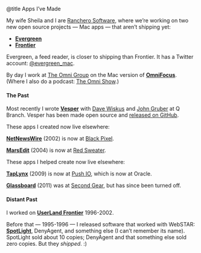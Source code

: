 @title Apps I’ve Made

My wife Sheila and I are <a href="http://ranchero.com/">Ranchero Software</a>, where we’re working on two new open source projects — Mac apps — that aren’t shipping yet:

- **[Evergreen](https://github.com/brentsimmons/Evergreen)**
- **[Frontier](https://github.com/brentsimmons/Frontier)**

Evergreen, a feed reader, is closer to shipping than Frontier. It has a Twitter account: [@evergreen_mac](https://twitter.com/evergreen_mac).

By day I work at <a href="https://www.omnigroup.com/">The Omni Group</a> on the Mac version of **<a href="https://www.omnigroup.com/omnifocus/">OmniFocus</a>**. (Where I also do a podcast: [The Omni Show](https://theomnishow.omnigroup.com/).)

#### The Past

Most recently I wrote **<a href="http://vesperapp.co/">Vesper</a>** with <a href="http://betterelevation.com/">Dave Wiskus</a> and <a href="http://daringfireball.net/">John Gruber</a> at Q Branch. Vesper has been made open source and [released on GitHub](https://github.com/brentsimmons/Vesper).

These apps I created now live elsewhere:

<b><a href="http://netnewswireapp.com/">NetNewsWire</a></b> (2002) is now at <a href="http://blackpixel.com/">Black Pixel</a>.

<b><a href="http://www.red-sweater.com/marsedit/">MarsEdit</a></b> (2004) is now at <a href="http://www.red-sweater.com/">Red Sweater</a>.

These apps I helped create now live elsewhere:

<b><a href="http://www.taplynx.com/">TapLynx</a></b> (2009) is now at <a href="http://push.io/">Push IO</a>, which is now at Oracle.

<b><a href="http://glassboard.com/">Glassboard</a></b> (2011) was at <a href="http://www.secondgearsoftware.com/">Second Gear</a>, but has since been turned off.

#### Distant Past

I worked on **<a href="http://frontierkernel.org/">UserLand Frontier</a>** 1996-2002. 

Before that — 1995-1996 — I released software that worked with WebSTAR: **<a href="http://web.archive.org/web/19991021212201/http://www.ranchero.com/spotlight/">SpotLight</a>**, DenyAgent, and something else (I can’t remember its name). SpotLight sold about 10 copies; DenyAgent and that something else sold zero copies. But they *shipped*. :)